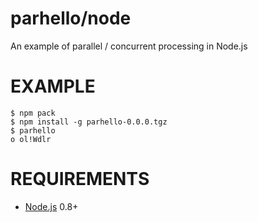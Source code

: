 # parhello/node

An example of parallel / concurrent processing in Node.js

# EXAMPLE

```
$ npm pack
$ npm install -g parhello-0.0.0.tgz
$ parhello
o ol!Wdlr
```

# REQUIREMENTS

* [Node.js](http://nodejs.org/) 0.8+
